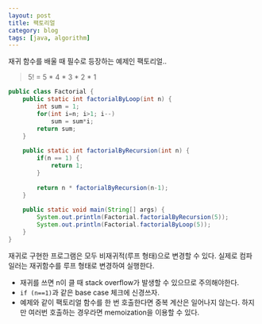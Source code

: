 ```yaml
---
layout: post
title: 팩토리얼
category: blog
tags: [java, algorithm]
---
```


재귀 함수를 배울 때 필수로 등장하는 예제인 팩토리얼..
> 5! = 5 * 4 * 3 * 2 * 1

<!-- more -->

```java
public class Factorial {
    public static int factorialByLoop(int n) {
        int sum = 1;
        for(int i=n; i>1; i--)
            sum = sum*i;
        return sum;
    }
     
    public static int factorialByRecursion(int n) {
        if(n == 1) {
            return 1;
        }
         
        return n * factorialByRecursion(n-1);
    }
     
    public static void main(String[] args) {
        System.out.println(Factorial.factorialByRecursion(5));
        System.out.println(Factorial.factorialByLoop(5));
    }
}
```

재귀로 구현한 프로그램은 모두 비재귀적(루프 형태)으로 변경할 수 있다. 실제로 컴파일러는 재귀함수를 루프 형태로 변경하여 실행한다.

 - 재귀를 쓰면 n이 클 때 stack overflow가 발생할 수 있으므로 주의해야한다.
 - `if (n==1)`과 같은 base case 체크에 신경쓰자. 
 - 예제와 같이 팩토리얼 함수를 한 번 호출한다면 중복 계산은 일어나지 않는다. 하지만 여러번 호출하는 경우라면 memoization을 이용할 수 있다.